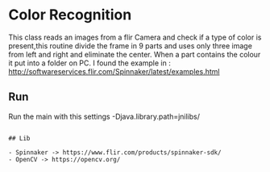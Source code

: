 # Color Recognition

This class reads an images from a flir Camera and check if a type of color is present,this routine divide the frame in 9 parts and uses only three image from left and right and eliminate the center.
When a part contains the colour it put into a folder on PC.
I found the example in : http://softwareservices.flir.com/Spinnaker/latest/examples.html

## Run
Run the main with this settings -Djava.library.path=jnilibs/
```

## Lib

- Spinnaker -> https://www.flir.com/products/spinnaker-sdk/
- OpenCV -> https://opencv.org/


